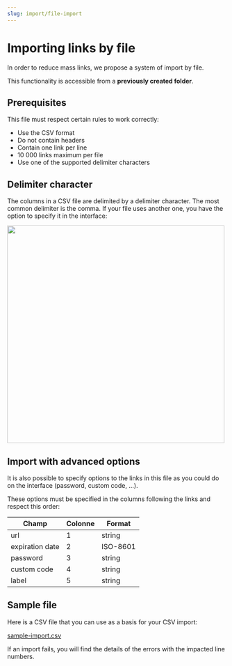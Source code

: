 ```yaml
---
slug: import/file-import
---
```


# Importing links by file

In order to reduce mass links, we propose a system of import by file.

This functionality is accessible from a **previously created folder**.

## Prerequisites

This file must respect certain rules to work correctly:

- Use the CSV format
- Do not contain headers
- Contain one link per line
- 10 000 links maximum per file
- Use one of the supported delimiter characters

## Delimiter character

The columns in a CSV file are delimited by a delimiter character.
The most common delimiter is the comma. If your file uses another one, you have the option to specify it in the interface:

<img src="/img/docs/import/delimiter.png" width="500" />

## Import with advanced options

It is also possible to specify options to the links in this file as you could do on the interface (password, custom code, ...).

These options must be specified in the columns following the links and respect this order:

| Champ | Colonne | Format |
|---|---|---|
| url | 1 | string |
| expiration date | 2 | ISO-8601 |
| password | 3 | string |
| custom code | 4 | string |
| label | 5 | string |

## Sample file

Here is a CSV file that you can use as a basis for your CSV import:

[sample-import.csv](/csv/import/sample-import.csv)

If an import fails, you will find the details of the errors with the impacted line numbers.